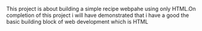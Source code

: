This project is about building a simple recipe webpahe using only HTML.On completion of this project i will have demonstrated that i have a good the basic building block of web development which is HTML